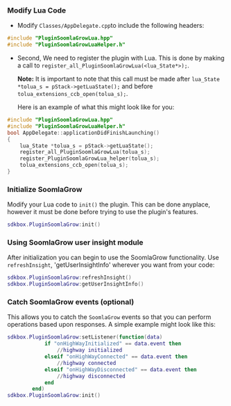 ### Modify Lua Code
* Modify `Classes/AppDelegate.cpp`to include the following headers:
```cpp
#include "PluginSoomlaGrowLua.hpp"
#include "PluginSoomlaGrowLuaHelper.h"
```

* Second, We need to register the plugin with Lua. This is done by making a call to `register_all_PluginSoomlaGrowLua(<lua_State*>);`.

  __Note:__ It is important to note that this call must be made after `lua_State *tolua_s = pStack->getLuaState();` and before `tolua_extensions_ccb_open(tolua_s);`.

	Here is an example of what this might look like for you:
```cpp
#include "PluginSoomlaGrowLua.hpp"
#include "PluginSoomlaGrowLuaHelper.h"
bool AppDelegate::applicationDidFinishLaunching()
{
	lua_State *tolua_s = pStack->getLuaState();
	register_all_PluginSoomlaGrowLua(tolua_s);
	register_PluginSoomlaGrowLua_helper(tolua_s);
	tolua_extensions_ccb_open(tolua_s);
}
```

### Initialize SoomlaGrow
Modify your Lua code to `init()` the plugin. This can be done anyplace, however it must be done before trying to use the plugin's features.
```lua
sdkbox.PluginSoomlaGrow:init()
```

### Using SoomlaGrow user insight module
After initialization you can begin to use the SoomlaGrow functionality. Use `refreshInsight`, 'getUserInsightInfo' wherever you want from your code:
```lua
sdkbox.PluginSoomlaGrow:refreshInsight()
sdkbox.PluginSoomlaGrow:getUserInsightInfo()
```

### Catch SoomlaGrow events (optional)
This allows you to catch the `SoomlaGrow` events so that you can perform operations based upon responses. A simple example might look like this:
```lua
sdkbox.PluginSoomlaGrow:setListener(function(data)
			if "onHighWayInitialized" == data.event then
				//highway initialized
		    elseif "onHighWayConnected" == data.event then
		    	//highway connected
		    elseif "onHighWayDisconnected" == data.event then
		    	//highway disconnected
		    end
        end)
sdkbox.PluginSoomlaGrow:init()
```
